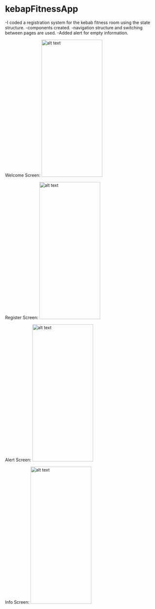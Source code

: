 # kebapFitnessApp

-I coded a registration system for the kebab fitness room using the state structure.
-components created.
-navigation structure and switching between pages are used.
-Added alert for empty information.

Welcome Screen:
<img src="https://user-images.githubusercontent.com/92800666/222978076-951f757d-1760-41a7-96a5-e7766099c425.png" alt="alt text" width="200" height="450">


Register Screen:
<img src="https://user-images.githubusercontent.com/92800666/222978104-a45f9acd-838b-4f8b-bd95-002a31345c39.png" alt="alt text" width="200" height="450">



Alert Screen:
<img src="https://user-images.githubusercontent.com/92800666/222978125-902c8d65-f4a4-450d-9962-e65dc8812d30.jpg" alt="alt text" width="200" height="450">


Info Screen:
<img src="https://user-images.githubusercontent.com/92800666/222978142-aea6f285-54d5-4c15-b2a2-3c5e21210ad6.png" alt="alt text" width="200" height="450">

